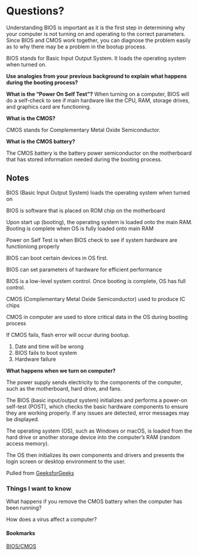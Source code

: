 # Questions?

Understanding BIOS is important as it is the first step in determining why your computer is not turning on and operating to the correct parameters. Since BIOS and CMOS work together, you can diagnose the problem easily as to why there may be a problem in the bootup process. 


BIOS stands for Basic Input Output System. It loads the operating system when turned on. 

**Use analogies from your previous background to explain what happens during the booting process?**

**What is the “Power On Self Test”?**
When turning on a computer, BIOS will do a self-check to see if main hardware like the CPU, RAM, storage drives, and graphics card are functioning. 

**What is the CMOS?**

CMOS stands for Complementary Metal Oxide Semiconductor. 

**What is the CMOS battery?**

The CMOS battery is the battery power semiconductor on the motherboard that has stored information needed during the booting process. 

## Notes

BIOS (Basic Input Output System) loads the operating system when turned on

BIOS is software that is placed on ROM chip on the motherboard

Upon start up (booting), the operating system is loaded onto the main RAM. Booting is complete when OS is fully loaded onto main RAM

Power on Self Test is when BIOS check to see if system hardware are functioniong properly

BIOS can boot certain devices in OS first. 

BIOS can set parameters of hardware for efficient performance

BIOS is a low-level system control. Once booting is complete, OS has full control.  

CMOS (Complementary Metal Oxide Semiconductor) used to produce IC chips

CMOS in computer are used to store critical data in the OS during booting process

If CMOS fails, flash error will occur during bootup. 

1. Date and time will be wrong
2. BIOS fails to boot system
3. Hardware failure


**What happens when we turn on computer?**

The power supply sends electricity to the components of the computer, such as the motherboard, hard drive, and fans.

The BIOS (basic input/output system) initializes and performs a power-on self-test (POST), which checks the basic hardware components to ensure they are working properly. If any issues are detected, error messages may be displayed.

The operating system (OS), such as Windows or macOS, is loaded from the hard drive or another storage device into the computer’s RAM (random access memory).

The OS then initializes its own components and drivers and presents the login screen or desktop environment to the user.

Pulled from [GeeksforGeeks](https://www.geeksforgeeks.org/what-happens-when-we-turn-on-computer/)

### Things I want to know

What happens if you remove the CMOS battery when the computer has been running?

How does a virus affect a computer?

#### Bookmarks
[BIOS/CMOS](https://www.learncomputerscienceonline.com/bios/)


